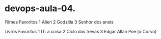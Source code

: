 # devops-aula-04.

Filmes Favoritos
1 Alien
2 Godzilla
3 Senhor dos aneis

Livros Favoritos
1 IT: a coisa
2 Ciclo das trevas
3 Edgar Allan Poe (o Corvo)
